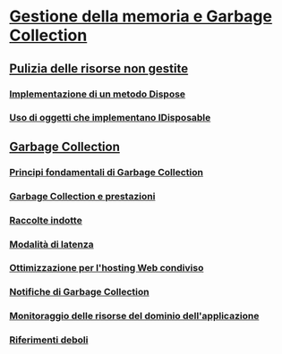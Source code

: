 # [Gestione della memoria e Garbage Collection](memory-management-and-gc.md)
## [Pulizia delle risorse non gestite](unmanaged.md)
### [Implementazione di un metodo Dispose](implementing-dispose.md)
### [Uso di oggetti che implementano IDisposable](using-objects.md)
## [Garbage Collection](index.md)
### [Principi fondamentali di Garbage Collection](fundamentals.md)
### [Garbage Collection e prestazioni](performance.md)
### [Raccolte indotte](induced.md)
### [Modalità di latenza](latency.md)
### [Ottimizzazione per l'hosting Web condiviso](optimization-for-shared-web-hosting.md)
### [Notifiche di Garbage Collection](notifications.md)
### [Monitoraggio delle risorse del dominio dell'applicazione](app-domain-resource-monitoring.md)
### [Riferimenti deboli](weak-references.md)
